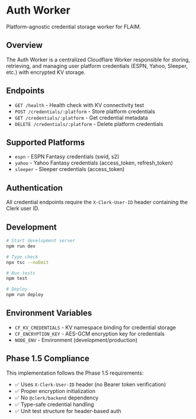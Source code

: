 # Auth Worker

Platform-agnostic credential storage worker for FLAIM.

## Overview

The Auth Worker is a centralized Cloudflare Worker responsible for storing, retrieving, and managing user platform credentials (ESPN, Yahoo, Sleeper, etc.) with encrypted KV storage.

## Endpoints

- `GET /health` - Health check with KV connectivity test
- `POST /credentials/:platform` - Store platform credentials
- `GET /credentials/:platform` - Get credential metadata
- `DELETE /credentials/:platform` - Delete platform credentials

## Supported Platforms

- `espn` - ESPN Fantasy credentials (swid, s2)
- `yahoo` - Yahoo Fantasy credentials (access_token, refresh_token)
- `sleeper` - Sleeper credentials (access_token)

## Authentication

All credential endpoints require the `X-Clerk-User-ID` header containing the Clerk user ID.

## Development

```bash
# Start development server
npm run dev

# Type check
npx tsc --noEmit

# Run tests
npm test

# Deploy
npm run deploy
```

## Environment Variables

- `CF_KV_CREDENTIALS` - KV namespace binding for credential storage
- `CF_ENCRYPTION_KEY` - AES-GCM encryption key for credentials
- `NODE_ENV` - Environment (development/production)

## Phase 1.5 Compliance

This implementation follows the Phase 1.5 requirements:
- ✅ Uses `X-Clerk-User-ID` header (no Bearer token verification)
- ✅ Proper encryption initialization
- ✅ No `@clerk/backend` dependency
- ✅ Type-safe credential handling
- ✅ Unit test structure for header-based auth
